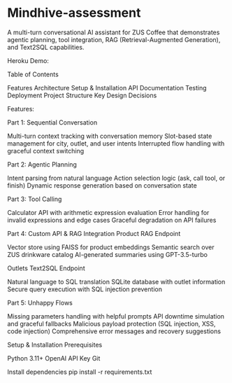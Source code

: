 # Mindhive-assessment

A multi-turn conversational AI assistant for ZUS Coffee that demonstrates agentic planning, tool integration, RAG (Retrieval-Augmented Generation), and Text2SQL capabilities.

Heroku Demo: 

Table of Contents

Features
Architecture
Setup & Installation
API Documentation
Testing
Deployment
Project Structure
Key Design Decisions

Features:

Part 1: Sequential Conversation 

Multi-turn context tracking with conversation memory
Slot-based state management for city, outlet, and user intents
Interrupted flow handling with graceful context switching

Part 2: Agentic Planning 

Intent parsing from natural language
Action selection logic (ask, call tool, or finish)
Dynamic response generation based on conversation state

Part 3: Tool Calling 

Calculator API with arithmetic expression evaluation
Error handling for invalid expressions and edge cases
Graceful degradation on API failures

Part 4: Custom API & RAG Integration 
Product RAG Endpoint

Vector store using FAISS for product embeddings
Semantic search over ZUS drinkware catalog
AI-generated summaries using GPT-3.5-turbo

Outlets Text2SQL Endpoint

Natural language to SQL translation
SQLite database with outlet information
Secure query execution with SQL injection prevention

Part 5: Unhappy Flows 

Missing parameters handling with helpful prompts
API downtime simulation and graceful fallbacks
Malicious payload protection (SQL injection, XSS, code injection)
Comprehensive error messages and recovery suggestions

Setup & Installation
Prerequisites

Python 3.11+
OpenAI API Key
Git

Install dependencies
pip install -r requirements.txt
